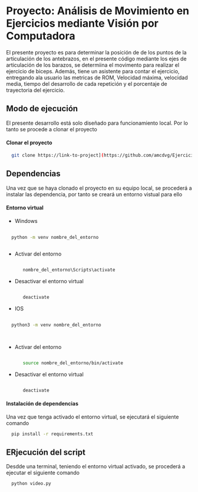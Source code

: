# Proyecto: Análisis de Movimiento en Ejercicios mediante Visión por Computadora

El presente proyecto es para determinar la posición de de los puntos de la articulación de los antebrazos, en el presente código mediante los ejes de articulación de los barazos, se determiina el movimento para realizar el ejercicio de biceps. Además, tiene un asistente para contar el ejercicio, entregando ala usuario las metricas de ROM,  Velocidad máxima, velocidad media, tiempo del desarrollo de cada repetición y el porcentaje de trayectoria del ejercicio.


## Modo de ejecución
El presente desarrollo está solo diseñado para funcionamiento local. Por lo tanto se procede a clonar el proyecto
#### Clonar el proyecto

```bash
  git clone https://link-to-project](https://github.com/amcdvg/Ejercicios_wimspro.git
```


## Dependencias 
Una vez que se haya clonado el proyecto en su equipo local, se procederá a instalar las dependencia, por tanto se creará un entorno vistual para ello

#### Entorno virtual 
* Windows 

```bash
  
  python -m venv nombre_del_entorno
  
```
 - Activar del entorno 

    ```bash
    
       nombre_del_entorno\Scripts\activate
    
    ```
 - Desactivar el entorno virtual

    ```bash
    
       deactivate

    
    ```
* IOS

```bash
  
  python3 -m venv nombre_del_entorno

  
```
 - Activar del entorno 

    ```bash
    
       source nombre_del_entorno/bin/activate

    ```
 - Desactivar el entorno virtual

    ```bash
    
       deactivate
    
    ```
#### Instalación de dependencias
Una vez que tenga activado el entorno virtual, se ejecutará el  siguiente comando 

```bash
  pip install -r requirements.txt
```

## ERjecución del script

Desdde una terminal, teniendo el entorno virtual activado, se procederá a ejecutar el siguiente comando

```bash
  python video.py
```
